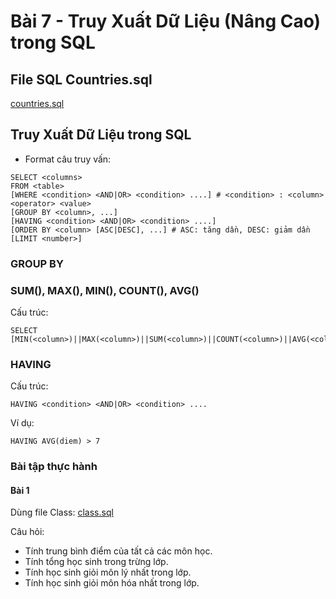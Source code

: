 # Bài 7 - Truy Xuất Dữ Liệu (Nâng Cao) trong SQL


## File SQL Countries.sql
[countries.sql](./countries.sql)

## Truy Xuất Dữ Liệu trong SQL

- Format câu truy vấn:
```
SELECT <columns>
FROM <table>
[WHERE <condition> <AND|OR> <condition> ....] # <condition> : <column> <operator> <value>
[GROUP BY <column>, ...]
[HAVING <condition> <AND|OR> <condition> ....]
[ORDER BY <column> [ASC|DESC], ...] # ASC: tăng dần, DESC: giảm dần
[LIMIT <number>]
```
### GROUP BY


### SUM(), MAX(), MIN(), COUNT(), AVG()

Cấu trúc:
```
SELECT [MIN(<column>)||MAX(<column>)||SUM(<column>)||COUNT(<column>)||AVG(<column>)]
```

### HAVING

Cấu trúc:
```
HAVING <condition> <AND|OR> <condition> ....
```

Ví dụ:
```
HAVING AVG(diem) > 7
```

### Bài tập thực hành

#### Bài 1
Dùng file Class: [class.sql](./class.sql)

Câu hỏi:
- Tính trung bình điểm của tất cả các môn học.
- Tính tổng học sinh trong trừng lớp.
- Tính học sinh giỏi môn lý nhất trong lớp.
- Tính học sinh giỏi môn hóa nhất trong lớp.